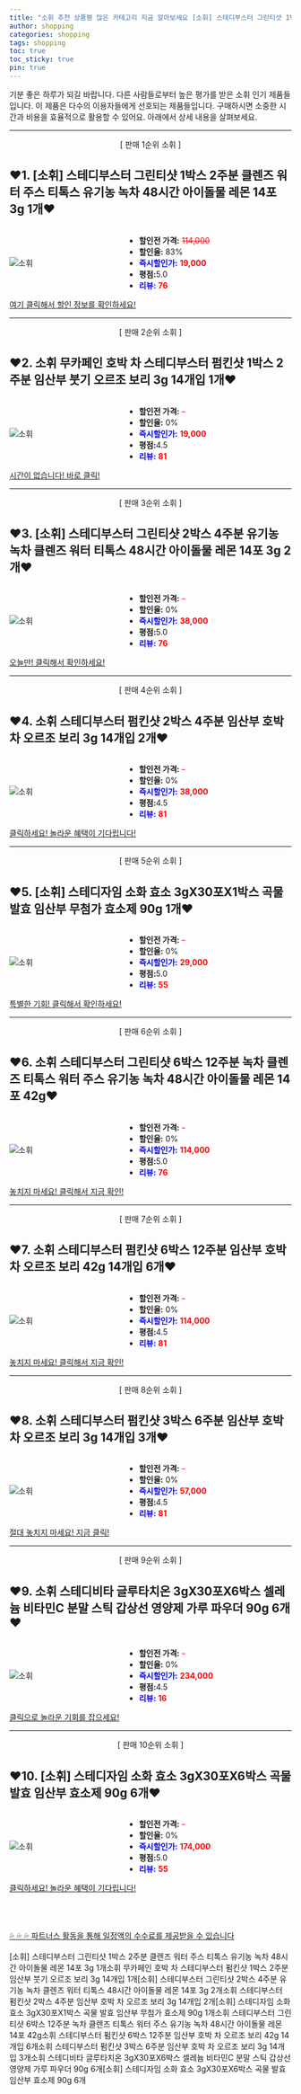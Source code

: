 ```yaml
---
title: "소휘 추천 상품평 많은 카테고리 지금 알아보세요 [소휘] 스테디부스터 그린티샷 1박스 2주분"
author: shopping
categories: shopping
tags: shopping
toc: true
toc_sticky: true
pin: true
---
```

기분 좋은 하루가 되길 바랍니다. 다른 사람들로부터 높은 평가를 받은 소휘 인기 제품들입니다. 이 제품은 다수의 이용자들에게 선호되는 제품들입니다. 구매하시면 소중한 시간과 비용을 효율적으로 활용할 수 있어요. 아래에서 상세 내용을 살펴보세요.

---
<p class="toplist" style="margin: 0 auto; display: block; width: fit-content;">[ 판매 1순위 소휘 ]</p>

<h2><strong>❤️1. [소휘] 스테디부스터 그린티샷 1박스 2주분 클렌즈 워터 주스 티톡스 유기농 녹차 48시간 아이돌물 레몬 14포 3g 1개❤️</strong></h2>

<div style="display: flex; align-items: center;">
    <div style="flex: 0.4;">
        <img src="https://thumbnail10.coupangcdn.com/thumbnails/remote/230x230ex/image/vendor_inventory/1f27/84cc639d6ef6e33c320972f3c0df49aad2cdec534a26623459cb39831fbc.jpg" alt="소휘" style="max-width: 100%;">
    </div>
    <div style="flex: 0.6; margin-left: 10px;">
        <ul>
            <li><strong>할인전 가격:</strong> <del style="color: red;">114,000</del></li>
            <li><strong>할인율:</strong> 83%</li>
            <li><span style='color:blue'><strong>즉시할인가:</strong></span> <span style='color:red'><strong>19,000</strong></span></li>
            <li><strong>평점:</strong>5.0</li>
            <li><span style='color:blue'><strong>리뷰:</strong></span> <span style='color:red'><strong>76</strong></span></li>
        </ul>
    </div>
</div>
<div class="center">
    <a href="https://selin100587.github.io?lptag=AF9450613&subid=githubio&pageKey=7713546899&traceid=V0-153&itemId=20683035130&vendorItemId=86785771507" class="myButton">
        여기 클릭해서 할인 정보를 확인하세요!
    </a>
</div>


---
<p class="toplist" style="margin: 0 auto; display: block; width: fit-content;">[ 판매 2순위 소휘 ]</p>

<h2><strong>❤️2. 소휘 무카페인 호박 차 스테디부스터 펌킨샷 1박스 2주분 임산부 붓기 오르조 보리 3g 14개입 1개❤️</strong></h2>

<div style="display: flex; align-items: center;">
    <div style="flex: 0.4;">
        <img src="https://thumbnail6.coupangcdn.com/thumbnails/remote/230x230ex/image/vendor_inventory/4a3d/7bf4e5c94f551d639a893cfedce6e397dedcc31d6be535abd085da590bc6.jpg" alt="소휘" style="max-width: 100%;">
    </div>
    <div style="flex: 0.6; margin-left: 10px;">
        <ul>
            <li><strong>할인전 가격:</strong> <del style="color: red;">-</del></li>
            <li><strong>할인율:</strong> 0%</li>
            <li><span style='color:blue'><strong>즉시할인가:</strong></span> <span style='color:red'><strong>19,000</strong></span></li>
            <li><strong>평점:</strong>4.5</li>
            <li><span style='color:blue'><strong>리뷰:</strong></span> <span style='color:red'><strong>81</strong></span></li>
        </ul>
    </div>
</div>
<div class="center">
    <a href="https://selin100587.github.io?lptag=AF9450613&subid=githubio&pageKey=7592115391&traceid=V0-153&itemId=20063221019&vendorItemId=87161011553" class="myButton">
        시간이 없습니다! 바로 클릭!
    </a>
</div>


---
<p class="toplist" style="margin: 0 auto; display: block; width: fit-content;">[ 판매 3순위 소휘 ]</p>

<h2><strong>❤️3. [소휘] 스테디부스터 그린티샷 2박스 4주분 유기농 녹차 클렌즈 워터 티톡스 48시간 아이돌물 레몬 14포 3g 2개❤️</strong></h2>

<div style="display: flex; align-items: center;">
    <div style="flex: 0.4;">
        <img src="https://thumbnail6.coupangcdn.com/thumbnails/remote/230x230ex/image/vendor_inventory/ca28/eafc8095ab00430393a09df70c4a6792f692d35140072665b80209a8153b.jpg" alt="소휘" style="max-width: 100%;">
    </div>
    <div style="flex: 0.6; margin-left: 10px;">
        <ul>
            <li><strong>할인전 가격:</strong> <del style="color: red;">-</del></li>
            <li><strong>할인율:</strong> 0%</li>
            <li><span style='color:blue'><strong>즉시할인가:</strong></span> <span style='color:red'><strong>38,000</strong></span></li>
            <li><strong>평점:</strong>5.0</li>
            <li><span style='color:blue'><strong>리뷰:</strong></span> <span style='color:red'><strong>76</strong></span></li>
        </ul>
    </div>
</div>
<div class="center">
    <a href="https://selin100587.github.io?lptag=AF9450613&subid=githubio&pageKey=7713546899&traceid=V0-153&itemId=19704530635&vendorItemId=86809154756" class="myButton">
        오늘만! 클릭해서 확인하세요!
    </a>
</div>


---
<p class="toplist" style="margin: 0 auto; display: block; width: fit-content;">[ 판매 4순위 소휘 ]</p>

<h2><strong>❤️4. 소휘 스테디부스터 펌킨샷 2박스 4주분 임산부 호박 차 오르조 보리 3g 14개입 2개❤️</strong></h2>

<div style="display: flex; align-items: center;">
    <div style="flex: 0.4;">
        <img src="https://thumbnail9.coupangcdn.com/thumbnails/remote/230x230ex/image/vendor_inventory/b7ff/96b384fac3b5e6af5e5e6f8c52cfc6a4b284bef220f4d8822ccbf1cc3b51.jpg" alt="소휘" style="max-width: 100%;">
    </div>
    <div style="flex: 0.6; margin-left: 10px;">
        <ul>
            <li><strong>할인전 가격:</strong> <del style="color: red;">-</del></li>
            <li><strong>할인율:</strong> 0%</li>
            <li><span style='color:blue'><strong>즉시할인가:</strong></span> <span style='color:red'><strong>38,000</strong></span></li>
            <li><strong>평점:</strong>4.5</li>
            <li><span style='color:blue'><strong>리뷰:</strong></span> <span style='color:red'><strong>81</strong></span></li>
        </ul>
    </div>
</div>
<div class="center">
    <a href="https://selin100587.github.io?lptag=AF9450613&subid=githubio&pageKey=7592115391&traceid=V0-153&itemId=20064085290&vendorItemId=87161022686" class="myButton">
        클릭하세요! 놀라운 혜택이 기다립니다!
    </a>
</div>


---
<p class="toplist" style="margin: 0 auto; display: block; width: fit-content;">[ 판매 5순위 소휘 ]</p>

<h2><strong>❤️5. [소휘] 스테디자임 소화 효소 3gX30포X1박스 곡물 발효 임산부 무첨가 효소제 90g 1개❤️</strong></h2>

<div style="display: flex; align-items: center;">
    <div style="flex: 0.4;">
        <img src="https://thumbnail9.coupangcdn.com/thumbnails/remote/230x230ex/image/vendor_inventory/486a/391ef6e4946247a6c1c910668af77f1b7a7a83985014c8e1f1fa9cf03f97.jpg" alt="소휘" style="max-width: 100%;">
    </div>
    <div style="flex: 0.6; margin-left: 10px;">
        <ul>
            <li><strong>할인전 가격:</strong> <del style="color: red;">-</del></li>
            <li><strong>할인율:</strong> 0%</li>
            <li><span style='color:blue'><strong>즉시할인가:</strong></span> <span style='color:red'><strong>29,000</strong></span></li>
            <li><strong>평점:</strong>5.0</li>
            <li><span style='color:blue'><strong>리뷰:</strong></span> <span style='color:red'><strong>55</strong></span></li>
        </ul>
    </div>
</div>
<div class="center">
    <a href="https://selin100587.github.io?lptag=AF9450613&subid=githubio&pageKey=7565064655&traceid=V0-153&itemId=19939411931&vendorItemId=83319346118" class="myButton">
        특별한 기회! 클릭해서 확인하세요!
    </a>
</div>


---
<p class="toplist" style="margin: 0 auto; display: block; width: fit-content;">[ 판매 6순위 소휘 ]</p>

<h2><strong>❤️6. 소휘 스테디부스터 그린티샷 6박스 12주분 녹차 클렌즈 티톡스 워터 주스 유기농 녹차 48시간 아이돌물 레몬 14포 42g❤️</strong></h2>

<div style="display: flex; align-items: center;">
    <div style="flex: 0.4;">
        <img src="https://thumbnail6.coupangcdn.com/thumbnails/remote/230x230ex/image/vendor_inventory/25a0/e241e9efae071d3a70460119ce9afdc6210e6a616d5126e28408d6073bc8.jpg" alt="소휘" style="max-width: 100%;">
    </div>
    <div style="flex: 0.6; margin-left: 10px;">
        <ul>
            <li><strong>할인전 가격:</strong> <del style="color: red;">-</del></li>
            <li><strong>할인율:</strong> 0%</li>
            <li><span style='color:blue'><strong>즉시할인가:</strong></span> <span style='color:red'><strong>114,000</strong></span></li>
            <li><strong>평점:</strong>5.0</li>
            <li><span style='color:blue'><strong>리뷰:</strong></span> <span style='color:red'><strong>76</strong></span></li>
        </ul>
    </div>
</div>
<div class="center">
    <a href="https://selin100587.github.io?lptag=AF9450613&subid=githubio&pageKey=7713546899&traceid=V0-153&itemId=20683028860&vendorItemId=87160884705" class="myButton">
        놓치지 마세요! 클릭해서 지금 확인!
    </a>
</div>


---
<p class="toplist" style="margin: 0 auto; display: block; width: fit-content;">[ 판매 7순위 소휘 ]</p>

<h2><strong>❤️7. 소휘 스테디부스터 펌킨샷 6박스 12주분 임산부 호박 차 오르조 보리 42g 14개입 6개❤️</strong></h2>

<div style="display: flex; align-items: center;">
    <div style="flex: 0.4;">
        <img src="https://thumbnail10.coupangcdn.com/thumbnails/remote/230x230ex/image/vendor_inventory/6da9/37eecf8f243fb8d02e11757576412d14f998e02dd2bde7d13d923d07e6c7.jpg" alt="소휘" style="max-width: 100%;">
    </div>
    <div style="flex: 0.6; margin-left: 10px;">
        <ul>
            <li><strong>할인전 가격:</strong> <del style="color: red;">-</del></li>
            <li><strong>할인율:</strong> 0%</li>
            <li><span style='color:blue'><strong>즉시할인가:</strong></span> <span style='color:red'><strong>114,000</strong></span></li>
            <li><strong>평점:</strong>4.5</li>
            <li><span style='color:blue'><strong>리뷰:</strong></span> <span style='color:red'><strong>81</strong></span></li>
        </ul>
    </div>
</div>
<div class="center">
    <a href="https://selin100587.github.io?lptag=AF9450613&subid=githubio&pageKey=7592115391&traceid=V0-153&itemId=20064649773&vendorItemId=87161067094" class="myButton">
        놓치지 마세요! 클릭해서 지금 확인!
    </a>
</div>


---
<p class="toplist" style="margin: 0 auto; display: block; width: fit-content;">[ 판매 8순위 소휘 ]</p>

<h2><strong>❤️8. 소휘 스테디부스터 펌킨샷 3박스 6주분 임산부 호박 차 오르조 보리 3g 14개입 3개❤️</strong></h2>

<div style="display: flex; align-items: center;">
    <div style="flex: 0.4;">
        <img src="https://thumbnail7.coupangcdn.com/thumbnails/remote/230x230ex/image/vendor_inventory/b5c3/2ea4ed91a92bb931d6e001e1a760efcc74d6a9a57a5fcaa78208a5c23d60.jpg" alt="소휘" style="max-width: 100%;">
    </div>
    <div style="flex: 0.6; margin-left: 10px;">
        <ul>
            <li><strong>할인전 가격:</strong> <del style="color: red;">-</del></li>
            <li><strong>할인율:</strong> 0%</li>
            <li><span style='color:blue'><strong>즉시할인가:</strong></span> <span style='color:red'><strong>57,000</strong></span></li>
            <li><strong>평점:</strong>4.5</li>
            <li><span style='color:blue'><strong>리뷰:</strong></span> <span style='color:red'><strong>81</strong></span></li>
        </ul>
    </div>
</div>
<div class="center">
    <a href="https://selin100587.github.io?lptag=AF9450613&subid=githubio&pageKey=7592115391&traceid=V0-153&itemId=20064098249&vendorItemId=87161031907" class="myButton">
        절대 놓치지 마세요! 지금 클릭!
    </a>
</div>


---
<p class="toplist" style="margin: 0 auto; display: block; width: fit-content;">[ 판매 9순위 소휘 ]</p>

<h2><strong>❤️9. 소휘 스테디비타 글루타치온 3gX30포X6박스 셀레늄 비타민C 분말 스틱 갑상선 영양제 가루 파우더 90g 6개❤️</strong></h2>

<div style="display: flex; align-items: center;">
    <div style="flex: 0.4;">
        <img src="https://thumbnail8.coupangcdn.com/thumbnails/remote/230x230ex/image/vendor_inventory/bed3/c2c4a2593eccfa28b10b2d1c8d7bfa851ab0d941d0ee00c26cd628ebcc25.jpg" alt="소휘" style="max-width: 100%;">
    </div>
    <div style="flex: 0.6; margin-left: 10px;">
        <ul>
            <li><strong>할인전 가격:</strong> <del style="color: red;">-</del></li>
            <li><strong>할인율:</strong> 0%</li>
            <li><span style='color:blue'><strong>즉시할인가:</strong></span> <span style='color:red'><strong>234,000</strong></span></li>
            <li><strong>평점:</strong>4.5</li>
            <li><span style='color:blue'><strong>리뷰:</strong></span> <span style='color:red'><strong>16</strong></span></li>
        </ul>
    </div>
</div>
<div class="center">
    <a href="https://selin100587.github.io?lptag=AF9450613&subid=githubio&pageKey=7592197520&traceid=V0-153&itemId=20093151614&vendorItemId=87188481225" class="myButton">
        클릭으로 놀라운 기회를 잡으세요!
    </a>
</div>


---
<p class="toplist" style="margin: 0 auto; display: block; width: fit-content;">[ 판매 10순위 소휘 ]</p>

<h2><strong>❤️10. [소휘] 스테디자임 소화 효소 3gX30포X6박스 곡물 발효 임산부 효소제 90g 6개❤️</strong></h2>

<div style="display: flex; align-items: center;">
    <div style="flex: 0.4;">
        <img src="https://thumbnail8.coupangcdn.com/thumbnails/remote/230x230ex/image/vendor_inventory/a5e8/0b5691fa79e2f85925adf9c927f8cc8d0c8402bbf4a2e79e7326d64e5e41.jpg" alt="소휘" style="max-width: 100%;">
    </div>
    <div style="flex: 0.6; margin-left: 10px;">
        <ul>
            <li><strong>할인전 가격:</strong> <del style="color: red;">-</del></li>
            <li><strong>할인율:</strong> 0%</li>
            <li><span style='color:blue'><strong>즉시할인가:</strong></span> <span style='color:red'><strong>174,000</strong></span></li>
            <li><strong>평점:</strong>5.0</li>
            <li><span style='color:blue'><strong>리뷰:</strong></span> <span style='color:red'><strong>55</strong></span></li>
        </ul>
    </div>
</div>
<div class="center">
    <a href="https://selin100587.github.io?lptag=AF9450613&subid=githubio&pageKey=7565064655&traceid=V0-153&itemId=19939409091&vendorItemId=83500773438" class="myButton">
        클릭하세요! 놀라운 혜택이 기다립니다!
    </a>
</div>

<br><br><br>[💦 💦 💦 파트너스 활동을 통해 일정액의 수수료를 제공받을 수 있습니다](https://link.coupang.com/a/bcpT2c)<br><br>[소휘] 스테디부스터 그린티샷 1박스 2주분 클렌즈 워터 주스 티톡스 유기농 녹차 48시간 아이돌물 레몬 14포 3g 1개소휘 무카페인 호박 차 스테디부스터 펌킨샷 1박스 2주분 임산부 붓기 오르조 보리 3g 14개입 1개[소휘] 스테디부스터 그린티샷 2박스 4주분 유기농 녹차 클렌즈 워터 티톡스 48시간 아이돌물 레몬 14포 3g 2개소휘 스테디부스터 펌킨샷 2박스 4주분 임산부 호박 차 오르조 보리 3g 14개입 2개[소휘] 스테디자임 소화 효소 3gX30포X1박스 곡물 발효 임산부 무첨가 효소제 90g 1개소휘 스테디부스터 그린티샷 6박스 12주분 녹차 클렌즈 티톡스 워터 주스 유기농 녹차 48시간 아이돌물 레몬 14포 42g소휘 스테디부스터 펌킨샷 6박스 12주분 임산부 호박 차 오르조 보리 42g 14개입 6개소휘 스테디부스터 펌킨샷 3박스 6주분 임산부 호박 차 오르조 보리 3g 14개입 3개소휘 스테디비타 글루타치온 3gX30포X6박스 셀레늄 비타민C 분말 스틱 갑상선 영양제 가루 파우더 90g 6개[소휘] 스테디자임 소화 효소 3gX30포X6박스 곡물 발효 임산부 효소제 90g 6개